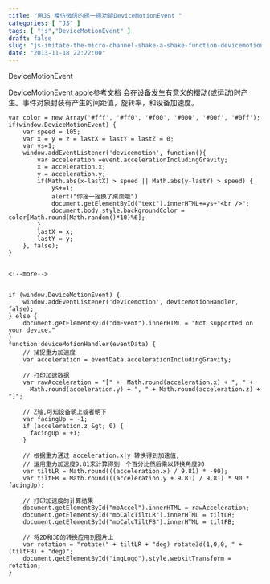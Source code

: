 ```yaml
---
title: "用JS 模仿微信的摇一摇功能DeviceMotionEvent "
categories: [ "JS" ]
tags: [ "js","DeviceMotionEvent" ]
draft: false
slug: "js-imitate-the-micro-channel-shake-a-shake-function-devicemotionevent"
date: "2013-11-18 22:22:00"
---
```


DeviceMotionEvent

DeviceMotionEvent [apple参考文档](https://developer.apple.com/library/safari/documentation/SafariDOMAdditions/Reference/DeviceMotionEventClassRef/DeviceMotionEvent/DeviceMotionEvent.html) 会在设备发生有意义的摆动(或运动)时产生。事件对象封装有产生的间距值，旋转率，和设备加速度。

    var color = new Array('#fff', '#ff0', '#f00', '#000', '#00f', '#0ff');
    if(window.DeviceMotionEvent) {
        var speed = 105;
        var x = y = z = lastX = lastY = lastZ = 0;
        var ys=1;
        window.addEventListener('devicemotion', function(){
            var acceleration =event.accelerationIncludingGravity;
            x = acceleration.x;
            y = acceleration.y;
            if(Math.abs(x-lastX) > speed || Math.abs(y-lastY) > speed) {
                ys+=1;
                alert("你摇一摇换了桌面哦")
                document.getElementById("text").innerHTML+=ys+"<br />";
                document.body.style.backgroundColor = color[Math.round(Math.random()*10)%6];
            }
            lastX = x;
            lastY = y;
        }, false);
    }
    
    
    <!--more-->
    
    
    if (window.DeviceMotionEvent) {
        window.addEventListener('devicemotion', deviceMotionHandler, false);
    } else {
        document.getElementById("dmEvent").innerHTML = "Not supported on your device."
    }
    function deviceMotionHandler(eventData) {
        // 捕捉重力加速度
        var acceleration = eventData.accelerationIncludingGravity;
        
        // 打印加速数据
        var rawAcceleration = "[" +  Math.round(acceleration.x) + ", " +
          Math.round(acceleration.y) + ", " + Math.round(acceleration.z) + "]";
        
        // Z轴,可知设备朝上或者朝下
        var facingUp = -1;
        if (acceleration.z &gt; 0) {
          facingUp = +1;
        }
     
        // 根据重力通过 acceleration.x|y 转换得到加速值,
        // 运用重力加速度9.81来计算得到一个百分比然后乘以转换角度90
        var tiltLR = Math.round(((acceleration.x) / 9.81) * -90);
        var tiltFB = Math.round(((acceleration.y + 9.81) / 9.81) * 90 * facingUp);
        
        // 打印加速度的计算结果
        document.getElementById("moAccel").innerHTML = rawAcceleration;
        document.getElementById("moCalcTiltLR").innerHTML = tiltLR;
        document.getElementById("moCalcTiltFB").innerHTML = tiltFB;
        
        // 将2D和3D的转换应用到图片上
        var rotation = "rotate(" + tiltLR + "deg) rotate3d(1,0,0, " + (tiltFB) + "deg)";
        document.getElementById("imgLogo").style.webkitTransform = rotation;
    }